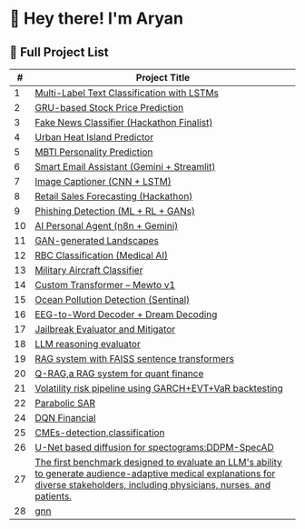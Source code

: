 # 👋 Hey there! I'm Aryan


## 🧪 Full Project List 

| # | Project Title |
|---|----------------|
| 1 | [Multi-Label Text Classification with LSTMs](...) |
| 2 | [GRU-based Stock Price Prediction](...) |
| 3 | [Fake News Classifier (Hackathon Finalist)](...) |
| 4 | [Urban Heat Island Predictor](...) |
| 5 | [MBTI Personality Prediction](...) |
| 6 | [Smart Email Assistant (Gemini + Streamlit)](...) |
| 7 | [Image Captioner (CNN + LSTM)](...) |
| 8 | [Retail Sales Forecasting (Hackathon)](...) |
| 9 | [Phishing Detection (ML + RL + GANs)](...) |
| 10 | [AI Personal Agent (n8n + Gemini)](...) |
| 11 | [GAN-generated Landscapes](...) |
| 12 | [RBC Classification (Medical AI)](...) |
| 13 | [Military Aircraft Classifier](...) |
| 14 | [Custom Transformer – Mewto v1](...) |
| 15 | [Ocean Pollution Detection (Sentinal)](...) |
| 16 | [EEG-to-Word Decoder + Dream Decoding](...) |
| 17 | [Jailbreak Evaluator and Mitigator](...) |
| 18 | [LLM reasoning evaluator](...) |
| 19 | [RAG system with FAISS sentence transformers](...) |
| 20 | [Q-RAG,a RAG system for quant finance](...) |
| 21 | [Volatility risk pipeline using GARCH+EVT+VaR backtesting](...) |
| 22 | [Parabolic SAR](...) |
| 24 | [DQN Financial](...) |
| 25 | [CMEs-detection,classification](...) |
| 26 | [U-Net based diffusion for spectograms:DDPM-SpecAD](...) |
| 27 | [The first benchmark designed to evaluate an LLM's ability to generate audience-adaptive medical explanations for diverse stakeholders, including physicians, nurses, and patients.](...) |
| 28 | [gnn](...) |



<!---
aryan331277/aryan331277 is a ✨ special ✨ repository because its `README.md` (this file) appears on your GitHub profile.
You can click the Preview link to take a look at your changes.
--->
